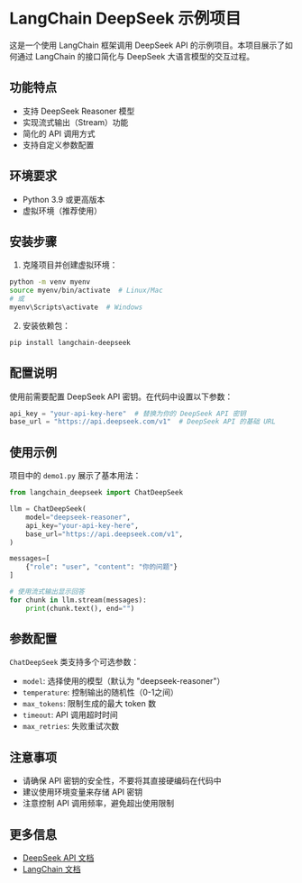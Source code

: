 # LangChain DeepSeek 示例项目

这是一个使用 LangChain 框架调用 DeepSeek API 的示例项目。本项目展示了如何通过 LangChain 的接口简化与 DeepSeek 大语言模型的交互过程。

## 功能特点

- 支持 DeepSeek Reasoner 模型
- 实现流式输出（Stream）功能
- 简化的 API 调用方式
- 支持自定义参数配置

## 环境要求

- Python 3.9 或更高版本
- 虚拟环境（推荐使用）

## 安装步骤

1. 克隆项目并创建虚拟环境：
```bash
python -m venv myenv
source myenv/bin/activate  # Linux/Mac
# 或
myenv\Scripts\activate  # Windows
```

2. 安装依赖包：
```bash
pip install langchain-deepseek
```

## 配置说明

使用前需要配置 DeepSeek API 密钥。在代码中设置以下参数：

```python
api_key = "your-api-key-here"  # 替换为你的 DeepSeek API 密钥
base_url = "https://api.deepseek.com/v1"  # DeepSeek API 的基础 URL
```

## 使用示例

项目中的 `demo1.py` 展示了基本用法：

```python
from langchain_deepseek import ChatDeepSeek

llm = ChatDeepSeek(
    model="deepseek-reasoner",
    api_key="your-api-key-here",
    base_url="https://api.deepseek.com/v1",
)

messages=[
    {"role": "user", "content": "你的问题"}
]

# 使用流式输出显示回答
for chunk in llm.stream(messages):
    print(chunk.text(), end="")
```

## 参数配置

`ChatDeepSeek` 类支持多个可选参数：

- `model`: 选择使用的模型（默认为 "deepseek-reasoner"）
- `temperature`: 控制输出的随机性（0-1之间）
- `max_tokens`: 限制生成的最大 token 数
- `timeout`: API 调用超时时间
- `max_retries`: 失败重试次数

## 注意事项

- 请确保 API 密钥的安全性，不要将其直接硬编码在代码中
- 建议使用环境变量来存储 API 密钥
- 注意控制 API 调用频率，避免超出使用限制

## 更多信息

- [DeepSeek API 文档](https://platform.deepseek.com/docs)
- [LangChain 文档](https://python.langchain.com/)